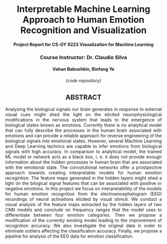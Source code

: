 <div align="center"> 
  

# Interpretable  Machine  Learning  Approach  to  Human  Emotion Recognition  and  Visualization 

#### Project  Report  for  CS-GY  9223  Visualization  for  Machine  Learning


### Course  Instructor:  Dr.  Claudio  Silva

#### Vahan Babushkin, Binfang Ye

###### (code repository)

## ABSTRACT
</div>
<div align="justify"> 
Analyzing the biological signals our brain generates in response to external visual cues might shed the light on the elicited neurophysiological modifications in the nervous system that leads to the  emergence of biological states known as emotions. Currently there is no analytical  model that can fully describe  the processes in the human brain associated with emotions and can provide a reliable approach for reverse engineering of the biological signals into emotional states. However, several Machine Learning and Deep Learning technics are capable to infer emotions from biological signals with high accuracy.  In comparison to analytical model, the  trained ML model or network acts as a black box, i. e. it does not provide  enough information about the hidden processes in human brain that are associated with the emotional state. The convolutional networks offer a  prostpective approach towards creating interpretable models for human emotion recogintion. The feature maps  generated in the hidden layers might shed a light on the bilogical signal features that can be associated with positive or negative emotions. In this project we focus on interpretablility of the  models for human emotion recognition from the electroencephalogram (EEG) recordings of neural activations elicited by visual stimuli. We conduct a visual analysis of the feature maps extracted by the hidden layers of two CNN models and conclude on frequency ranges that the model uses to differentiate between four emotion categories. Then we  propose  a modification of the currently existing model leading to the  improvement of recognition accuracy. We also investigate the original data in order to eliminate outliers affecting the classification accuracy. Finally, we propose a pipeline for analysis of the EEG data for emotion classification.
</div>
